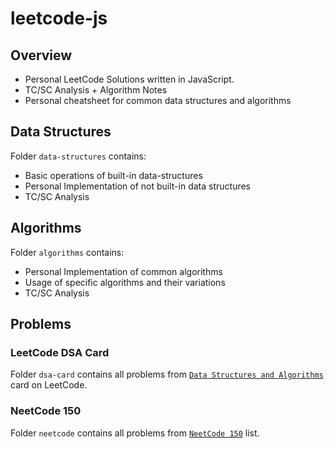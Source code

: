 # leetcode-js

## Overview

- Personal LeetCode Solutions written in JavaScript.
- TC/SC Analysis + Algorithm Notes
- Personal cheatsheet for common data structures and algorithms

## Data Structures

Folder `data-structures` contains:

- Basic operations of built-in data-structures
- Personal Implementation of not built-in data structures
- TC/SC Analysis

## Algorithms

Folder `algorithms` contains:

- Personal Implementation of common algorithms
- Usage of specific algorithms and their variations
- TC/SC Analysis

## Problems

### LeetCode DSA Card

Folder `dsa-card` contains all problems from [`Data Structures and Algorithms`](https://leetcode.com/explore/featured/card/leetcodes-interview-crash-course-data-structures-and-algorithms) card on LeetCode.

### NeetCode 150

Folder `neetcode` contains all problems from [`NeetCode 150`](https://neetcode.io/practice) list.
